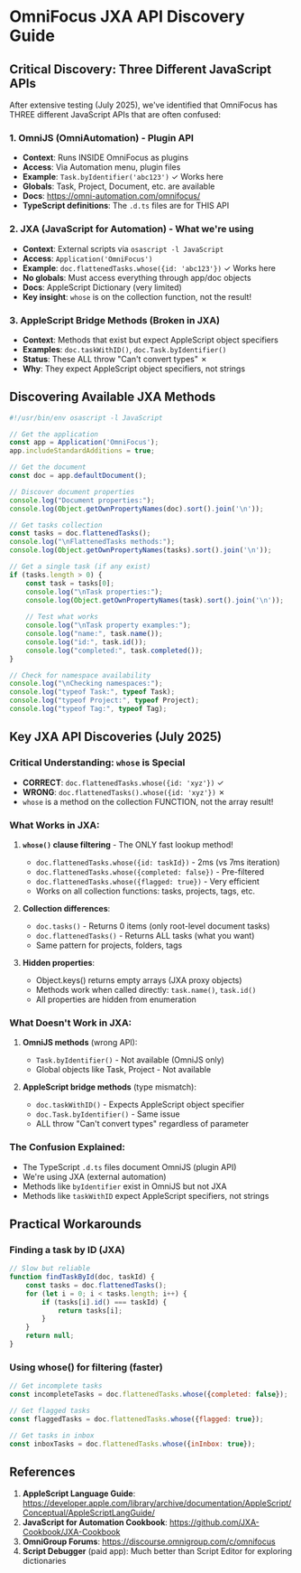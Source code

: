 # OmniFocus JXA API Discovery Guide

## Critical Discovery: Three Different JavaScript APIs

After extensive testing (July 2025), we've identified that OmniFocus has THREE different JavaScript APIs that are often confused:

### 1. OmniJS (OmniAutomation) - Plugin API
- **Context**: Runs INSIDE OmniFocus as plugins
- **Access**: Via Automation menu, plugin files
- **Example**: `Task.byIdentifier('abc123')` ✓ Works here
- **Globals**: Task, Project, Document, etc. are available
- **Docs**: https://omni-automation.com/omnifocus/
- **TypeScript definitions**: The `.d.ts` files are for THIS API

### 2. JXA (JavaScript for Automation) - What we're using
- **Context**: External scripts via `osascript -l JavaScript`
- **Access**: `Application('OmniFocus')`
- **Example**: `doc.flattenedTasks.whose({id: 'abc123'})` ✓ Works here
- **No globals**: Must access everything through app/doc objects
- **Docs**: AppleScript Dictionary (very limited)
- **Key insight**: `whose` is on the collection function, not the result!

### 3. AppleScript Bridge Methods (Broken in JXA)
- **Context**: Methods that exist but expect AppleScript object specifiers
- **Examples**: `doc.taskWithID()`, `doc.Task.byIdentifier()`
- **Status**: These ALL throw "Can't convert types" ✗
- **Why**: They expect AppleScript object specifiers, not strings

## Discovering Available JXA Methods

```javascript
#!/usr/bin/env osascript -l JavaScript

// Get the application
const app = Application('OmniFocus');
app.includeStandardAdditions = true;

// Get the document
const doc = app.defaultDocument();

// Discover document properties
console.log("Document properties:");
console.log(Object.getOwnPropertyNames(doc).sort().join('\n'));

// Get tasks collection
const tasks = doc.flattenedTasks();
console.log("\nFlattenedTasks methods:");
console.log(Object.getOwnPropertyNames(tasks).sort().join('\n'));

// Get a single task (if any exist)
if (tasks.length > 0) {
    const task = tasks[0];
    console.log("\nTask properties:");
    console.log(Object.getOwnPropertyNames(task).sort().join('\n'));
    
    // Test what works
    console.log("\nTask property examples:");
    console.log("name:", task.name());
    console.log("id:", task.id());
    console.log("completed:", task.completed());
}

// Check for namespace availability
console.log("\nChecking namespaces:");
console.log("typeof Task:", typeof Task);
console.log("typeof Project:", typeof Project);
console.log("typeof Tag:", typeof Tag);
```

## Key JXA API Discoveries (July 2025)

### Critical Understanding: `whose` is Special
- **CORRECT**: `doc.flattenedTasks.whose({id: 'xyz'})` ✓
- **WRONG**: `doc.flattenedTasks().whose({id: 'xyz'})` ✗
- `whose` is a method on the collection FUNCTION, not the array result!

### What Works in JXA:
1. **`whose()` clause filtering** - The ONLY fast lookup method!
   - `doc.flattenedTasks.whose({id: taskId})` - 2ms (vs 7ms iteration)
   - `doc.flattenedTasks.whose({completed: false})` - Pre-filtered
   - `doc.flattenedTasks.whose({flagged: true})` - Very efficient
   - Works on all collection functions: tasks, projects, tags, etc.

2. **Collection differences**:
   - `doc.tasks()` - Returns 0 items (only root-level document tasks)
   - `doc.flattenedTasks()` - Returns ALL tasks (what you want)
   - Same pattern for projects, folders, tags

3. **Hidden properties**:
   - Object.keys() returns empty arrays (JXA proxy objects)
   - Methods work when called directly: `task.name()`, `task.id()`
   - All properties are hidden from enumeration

### What Doesn't Work in JXA:
1. **OmniJS methods** (wrong API):
   - `Task.byIdentifier()` - Not available (OmniJS only)
   - Global objects like Task, Project - Not available

2. **AppleScript bridge methods** (type mismatch):
   - `doc.taskWithID()` - Expects AppleScript object specifier
   - `doc.Task.byIdentifier()` - Same issue
   - ALL throw "Can't convert types" regardless of parameter

### The Confusion Explained:
- The TypeScript `.d.ts` files document OmniJS (plugin API)
- We're using JXA (external automation)
- Methods like `byIdentifier` exist in OmniJS but not JXA
- Methods like `taskWithID` expect AppleScript specifiers, not strings

## Practical Workarounds

### Finding a task by ID (JXA)
```javascript
// Slow but reliable
function findTaskById(doc, taskId) {
    const tasks = doc.flattenedTasks();
    for (let i = 0; i < tasks.length; i++) {
        if (tasks[i].id() === taskId) {
            return tasks[i];
        }
    }
    return null;
}
```

### Using whose() for filtering (faster)
```javascript
// Get incomplete tasks
const incompleteTasks = doc.flattenedTasks.whose({completed: false});

// Get flagged tasks
const flaggedTasks = doc.flattenedTasks.whose({flagged: true});

// Get tasks in inbox
const inboxTasks = doc.flattenedTasks.whose({inInbox: true});
```

## References

1. **AppleScript Language Guide**: https://developer.apple.com/library/archive/documentation/AppleScript/Conceptual/AppleScriptLangGuide/
2. **JavaScript for Automation Cookbook**: https://github.com/JXA-Cookbook/JXA-Cookbook
3. **OmniGroup Forums**: https://discourse.omnigroup.com/c/omnifocus
4. **Script Debugger** (paid app): Much better than Script Editor for exploring dictionaries